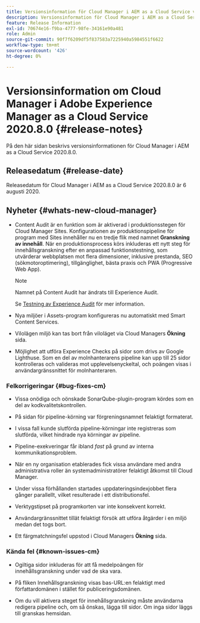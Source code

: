 ```yaml
---
title: Versionsinformation för Cloud Manager i AEM as a Cloud Service version 2020.8.0
description: Versionsinformation för Cloud Manager i AEM as a Cloud Service version 2020.8.0
feature: Release Information
exl-id: 70674e16-f9ba-4777-98fe-34161e90a481
role: Admin
source-git-commit: 90f7f6209df5f837583a7225940a5984551f6622
workflow-type: tm+mt
source-wordcount: '426'
ht-degree: 0%

---
```


# Versionsinformation om Cloud Manager i Adobe Experience Manager as a Cloud Service 2020.8.0 {#release-notes}

På den här sidan beskrivs versionsinformationen för Cloud Manager i AEM as a Cloud Service 2020.8.0.

## Releasedatum {#release-date}

Releasedatum för Cloud Manager i AEM as a Cloud Service 2020.8.0 är 6 augusti 2020.

## Nyheter {#whats-new-cloud-manager}

* Content Audit är en funktion som är aktiverad i produktionsstegen för Cloud Manager Sites. Konfigurationen av produktionspipeline för program med Sites innehåller nu en tredje flik med namnet **Granskning av innehåll**. När en produktionsprocess körs inkluderas ett nytt steg för innehållsgranskning efter en anpassad funktionstestning, som utvärderar webbplatsen mot flera dimensioner, inklusive prestanda, SEO (sökmotoroptimering), tillgänglighet, bästa praxis och PWA (Progressive Web App).


  >[!NOTE]
  >Namnet på Content Audit har ändrats till Experience Audit.

  Se [Testning av Experience Audit](/help/implementing/cloud-manager/experience-audit-testing.md) för mer information.

* Nya miljöer i Assets-program konfigureras nu automatiskt med Smart Content Services.

* Vilolägen miljö kan tas bort från viloläget via Cloud Managers **Ökning** sida.

* Möjlighet att utföra Experience Checks på sidor som drivs av Google Lighthuse. Som en del av molnhanterarens pipeline kan upp till 25 sidor kontrolleras och valideras mot upplevelsenyckeltal, och poängen visas i användargränssnittet för molnhanteraren.

### Felkorrigeringar {#bug-fixes-cm}

* Vissa onödiga och oönskade SonarQube-plugin-program kördes som en del av kodkvalitetskontrollen.

* På sidan för pipeline-körning var förgreningsnamnet felaktigt formaterat.

* I vissa fall kunde slutförda pipeline-körningar inte registreras som slutförda, vilket hindrade nya körningar av pipeline.

* Pipeline-exekveringar får ibland *fast* på grund av interna kommunikationsproblem.

* När en ny organisation etablerades fick vissa användare med andra administrativa roller än systemadministratörer felaktigt åtkomst till Cloud Manager.

* Under vissa förhållanden startades uppdateringsindexjobbet flera gånger parallellt, vilket resulterade i ett distributionsfel.

* Verktygstipset på programkorten var inte konsekvent korrekt.

* Användargränssnittet tillät felaktigt försök att utföra åtgärder i en miljö medan det togs bort.

* Ett färgmatchningsfel uppstod i Cloud Managers **Ökning** sida.

### Kända fel {#known-issues-cm}

* Ogiltiga sidor inkluderas för att få medelpoängen för innehållsgranskning under vad de ska vara.

* På fliken Innehållsgranskning visas bas-URL:en felaktigt med författardomänen i stället för publiceringsdomänen.

* Om du vill aktivera steget för innehållsgranskning måste användarna redigera pipeline och, om så önskas, lägga till sidor. Om inga sidor läggs till granskas hemsidan.
